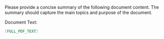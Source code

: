 Please provide a concise summary of the following document content. The summary should capture the main topics and purpose of the document.

Document Text:
```markdown
[FULL_PDF_TEXT]
```